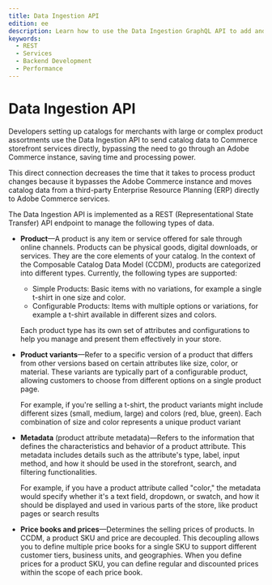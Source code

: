 ```yaml
---
title: Data Ingestion API
edition: ee
description: Learn how to use the Data Ingestion GraphQL API to add and manage product data using the composable catalog data model.
keywords:
  - REST
  - Services
  - Backend Development
  - Performance
---
```


# Data Ingestion API

Developers setting up catalogs for merchants with large or complex product assortments use the Data Ingestion API to send catalog data to Commerce storefront services directly, bypassing the need to go through an Adobe Commerce instance, saving time and processing power.

This direct connection decreases the time that it takes to process product changes because it bypasses the Adobe Commerce instance and moves catalog data from a third-party Enterprise Resource Planning (ERP) directly to Adobe Commerce services.

The Data Ingestion API is implemented as a REST (Representational State Transfer) API endpoint to manage the following types of data.

- **Product**—A product is any item or service offered for sale through online channels. Products can be physical goods, digital downloads, or services. They are the core elements of your catalog. In the context of the Composable Catalog Data Model (CCDM), products are categorized into different types. Currently, the following types are supported:

  - Simple Products: Basic items with no variations, for example a single t-shirt in one size and color.
  - Configurable Products: Items with multiple options or variations, for example a t-shirt available in different sizes and colors.

  Each product type has its own set of attributes and configurations to help you manage and present them effectively in your store.

- **Product variants**—Refer to a specific version of a product that differs from other versions based on certain attributes like size, color, or material. These variants are typically part of a configurable product, allowing customers to choose from different options on a single product page.

  For example, if you're selling a t-shirt, the product variants might include different sizes (small, medium, large) and colors (red, blue, green). Each combination of size and color represents a unique product variant

- **Metadata** (product attribute metadata)—Refers to the information that defines the characteristics and behavior of a product attribute. This metadata includes details such as the attribute's type, label, input method, and how it should be used in the storefront, search, and filtering functionalities.

  For example, if you have a product attribute called "color," the metadata would specify whether it's a text field, dropdown, or swatch, and how it should be displayed and used in various parts of the store, like product pages or search results

- **Price books and prices**—Determines the selling prices of products. In CCDM, a product SKU and price are decoupled. This decoupling allows you to define multiple price books for a single SKU to support different customer tiers, business units, and geographies. When you define prices for a product SKU, you can define regular and discounted prices within the scope of each price book.
